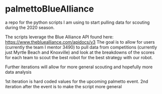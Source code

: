 # palmettoBlueAlliance

a repo for the python scripts I am using to start pulling data for scouting during the 2020 season.

The scripts leverage the Blue Alliance API found here: https://www.thebluealliance.com/apidocs/v3 The goal is to allow for users (currently the team I mentor 3490) to pull data from competitions (currently just Myrtle Beach and Knoxville) and look at the breakdowns of the scores for each team to scout the best robot for the best strategy with our robot.

Further iterations will allow for more general scouting and hopefully more data analysis

1st iteration is hard coded values for the upcoming palmetto event. 
2nd iteration after the event is to make the script more general
